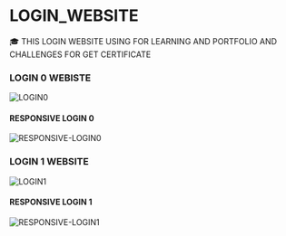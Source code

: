 # LOGIN_WEBSITE
🎓 THIS LOGIN WEBSITE USING FOR LEARNING AND PORTFOLIO AND CHALLENGES FOR GET CERTIFICATE

### LOGIN 0 WEBISTE

![LOGIN0](https://github.com/DevChalaam/NAVBAR_WEBSITE0/assets/124075393/7eba13e6-1a89-4c89-8f4f-da1facc76799)

#### RESPONSIVE LOGIN 0

![RESPONSIVE-LOGIN0](https://github.com/DevChalaam/NAVBAR_WEBSITE0/assets/124075393/66298ae4-2608-4fa6-a445-4789b0903c17)

### LOGIN 1 WEBSITE

![LOGIN1](https://github.com/DevChalaam/push-project-repository/assets/124075393/384368cc-0dde-43a0-8003-f9df802a555e)

#### RESPONSIVE LOGIN 1

![RESPONSIVE-LOGIN1](https://github.com/DevChalaam/push-project-repository/assets/124075393/d7de1320-7c8e-492a-8005-364b930c2408)
